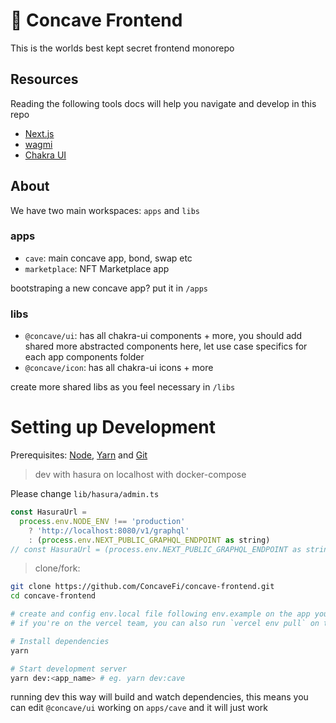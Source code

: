 # 🥄 Concave Frontend

This is the worlds best kept secret frontend monorepo

## Resources

Reading the following tools docs will help you navigate and develop in this repo

- [Next.js](https://nextjs.org/docs/basic-features)
- [wagmi](https://wagmi-xyz.vercel.app/)
- [Chakra UI](https://chakra-ui.com/)

## About

We have two main workspaces: `apps` and `libs`

### apps

- `cave`: main concave app, bond, swap etc
- `marketplace`: NFT Marketplace app

bootstraping a new concave app? put it in `/apps`

### libs

- `@concave/ui`: has all chakra-ui components + more, you should add shared more abstracted components here, let use case specifics for each app components folder
- `@concave/icon`: has all chakra-ui icons + more

create more shared libs as you feel necessary in `/libs`

# Setting up Development

Prerequisites: [Node](https://nodejs.org/en/download/), [Yarn](https://classic.yarnpkg.com/en/docs/install/) and [Git](https://git-scm.com/downloads)

> dev with hasura on localhost with docker-compose

Please change `lib/hasura/admin.ts`

```js
const HasuraUrl =
  process.env.NODE_ENV !== 'production'
    ? 'http://localhost:8080/v1/graphql'
    : (process.env.NEXT_PUBLIC_GRAPHQL_ENDPOINT as string)
// const HasuraUrl = (process.env.NEXT_PUBLIC_GRAPHQL_ENDPOINT as string)
```

> clone/fork:

```bash
git clone https://github.com/ConcaveFi/concave-frontend.git
cd concave-frontend

# create and config env.local file following env.example on the app you wanna run
# if you're on the vercel team, you can also run `vercel env pull` on the desired app folder

# Install dependencies
yarn

# Start development server
yarn dev:<app_name> # eg. yarn dev:cave
```

running dev this way will build and watch dependencies, this means you can edit `@concave/ui` working on `apps/cave` and it will just work
